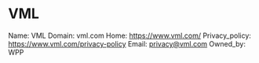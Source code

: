
# VML

Name: VML
Domain: vml.com
Home: https://www.vml.com/
Privacy_policy: https://www.vml.com/privacy-policy
Email: privacy@vml.com
Owned_by: WPP
